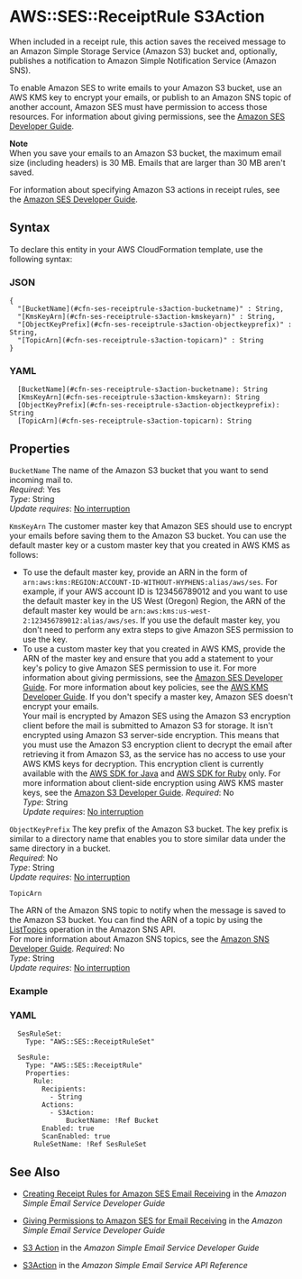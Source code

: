 # AWS::SES::ReceiptRule S3Action<a name="aws-properties-ses-receiptrule-s3action"></a>

When included in a receipt rule, this action saves the received message to an Amazon Simple Storage Service \(Amazon S3\) bucket and, optionally, publishes a notification to Amazon Simple Notification Service \(Amazon SNS\)\.

To enable Amazon SES to write emails to your Amazon S3 bucket, use an AWS KMS key to encrypt your emails, or publish to an Amazon SNS topic of another account, Amazon SES must have permission to access those resources\. For information about giving permissions, see the [Amazon SES Developer Guide](https://docs.aws.amazon.com/ses/latest/DeveloperGuide/receiving-email-permissions.html)\.

**Note**  
When you save your emails to an Amazon S3 bucket, the maximum email size \(including headers\) is 30 MB\. Emails that are larger than 30 MB aren't saved\.

For information about specifying Amazon S3 actions in receipt rules, see the [Amazon SES Developer Guide](https://docs.aws.amazon.com/ses/latest/DeveloperGuide/receiving-email-action-s3.html)\.

## Syntax<a name="aws-properties-ses-receiptrule-s3action-syntax"></a>

To declare this entity in your AWS CloudFormation template, use the following syntax:

### JSON<a name="aws-properties-ses-receiptrule-s3action-syntax.json"></a>

```
{
  "[BucketName](#cfn-ses-receiptrule-s3action-bucketname)" : String,
  "[KmsKeyArn](#cfn-ses-receiptrule-s3action-kmskeyarn)" : String,
  "[ObjectKeyPrefix](#cfn-ses-receiptrule-s3action-objectkeyprefix)" : String,
  "[TopicArn](#cfn-ses-receiptrule-s3action-topicarn)" : String
}
```

### YAML<a name="aws-properties-ses-receiptrule-s3action-syntax.yaml"></a>

```
  [BucketName](#cfn-ses-receiptrule-s3action-bucketname): String
  [KmsKeyArn](#cfn-ses-receiptrule-s3action-kmskeyarn): String
  [ObjectKeyPrefix](#cfn-ses-receiptrule-s3action-objectkeyprefix): String
  [TopicArn](#cfn-ses-receiptrule-s3action-topicarn): String
```

## Properties<a name="aws-properties-ses-receiptrule-s3action-properties"></a>

`BucketName`  <a name="cfn-ses-receiptrule-s3action-bucketname"></a>
The name of the Amazon S3 bucket that you want to send incoming mail to\.  
*Required*: Yes  
*Type*: String  
*Update requires*: [No interruption](https://docs.aws.amazon.com/AWSCloudFormation/latest/UserGuide/using-cfn-updating-stacks-update-behaviors.html#update-no-interrupt)

`KmsKeyArn`  <a name="cfn-ses-receiptrule-s3action-kmskeyarn"></a>
The customer master key that Amazon SES should use to encrypt your emails before saving them to the Amazon S3 bucket\. You can use the default master key or a custom master key that you created in AWS KMS as follows:  
+ To use the default master key, provide an ARN in the form of `arn:aws:kms:REGION:ACCOUNT-ID-WITHOUT-HYPHENS:alias/aws/ses`\. For example, if your AWS account ID is 123456789012 and you want to use the default master key in the US West \(Oregon\) Region, the ARN of the default master key would be `arn:aws:kms:us-west-2:123456789012:alias/aws/ses`\. If you use the default master key, you don't need to perform any extra steps to give Amazon SES permission to use the key\.
+ To use a custom master key that you created in AWS KMS, provide the ARN of the master key and ensure that you add a statement to your key's policy to give Amazon SES permission to use it\. For more information about giving permissions, see the [Amazon SES Developer Guide](https://docs.aws.amazon.com/ses/latest/DeveloperGuide/receiving-email-permissions.html)\.
For more information about key policies, see the [AWS KMS Developer Guide](https://docs.aws.amazon.com/kms/latest/developerguide/concepts.html)\. If you don't specify a master key, Amazon SES doesn't encrypt your emails\.  
Your mail is encrypted by Amazon SES using the Amazon S3 encryption client before the mail is submitted to Amazon S3 for storage\. It isn't encrypted using Amazon S3 server\-side encryption\. This means that you must use the Amazon S3 encryption client to decrypt the email after retrieving it from Amazon S3, as the service has no access to use your AWS KMS keys for decryption\. This encryption client is currently available with the [AWS SDK for Java](http://aws.amazon.com/sdk-for-java/) and [AWS SDK for Ruby](http://aws.amazon.com/sdk-for-ruby/) only\. For more information about client\-side encryption using AWS KMS master keys, see the [Amazon S3 Developer Guide](https://docs.aws.amazon.com/AmazonS3/latest/dev/UsingClientSideEncryption.html)\.
*Required*: No  
*Type*: String  
*Update requires*: [No interruption](https://docs.aws.amazon.com/AWSCloudFormation/latest/UserGuide/using-cfn-updating-stacks-update-behaviors.html#update-no-interrupt)

`ObjectKeyPrefix`  <a name="cfn-ses-receiptrule-s3action-objectkeyprefix"></a>
The key prefix of the Amazon S3 bucket\. The key prefix is similar to a directory name that enables you to store similar data under the same directory in a bucket\.  
*Required*: No  
*Type*: String  
*Update requires*: [No interruption](https://docs.aws.amazon.com/AWSCloudFormation/latest/UserGuide/using-cfn-updating-stacks-update-behaviors.html#update-no-interrupt)

`TopicArn`  <a name="cfn-ses-receiptrule-s3action-topicarn"></a>

The ARN of the Amazon SNS topic to notify when the message is saved to the Amazon S3 bucket\. You can find the ARN of a topic by using the [ListTopics](https://docs.aws.amazon.com/sns/latest/api/API_ListTopics.html) operation in the Amazon SNS API\.  
For more information about Amazon SNS topics, see the [Amazon SNS Developer Guide](https://docs.aws.amazon.com/sns/latest/dg/CreateTopic.html)\. 
 *Required*: No  
 *Type*: String  
 *Update requires*: [No interruption](using-cfn-updating-stacks-update-behaviors.md#update-no-interrupt) 

### Example

### YAML
```
  SesRuleSet:
    Type: "AWS::SES::ReceiptRuleSet"

  SesRule:
    Type: "AWS::SES::ReceiptRule"
    Properties:
      Rule:
        Recipients:
          - String
        Actions:
          - S3Action:
              BucketName: !Ref Bucket
        Enabled: true
        ScanEnabled: true
      RuleSetName: !Ref SesRuleSet
```

## See Also<a name="aws-properties-ses-receiptrule-s3action-seealso"></a>

+ [Creating Receipt Rules for Amazon SES Email Receiving](url-ses-dev;receiving-email-receipt-rules.html) in the *Amazon Simple Email Service Developer Guide*

+ [Giving Permissions to Amazon SES for Email Receiving](url-ses-dev;receiving-email-permissions.html) in the *Amazon Simple Email Service Developer Guide*

+ [S3 Action](url-ses-dev;receiving-email-action-s3.html) in the *Amazon Simple Email Service Developer Guide*

+ [S3Action](url-ses-api;API_S3Action.html) in the *Amazon Simple Email Service API Reference*
